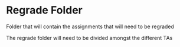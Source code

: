 # Regrade Folder

Folder that will contain the assignments that will need to be regraded

The regrade folder will need to be divided amongst the different TAs